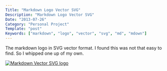 ```yaml
---
Title: "Markdown Logo Vector SVG"
Description: "Markdown Logo Vector SVG"
Date: "2013-07-26"
Category: "Personal Project"
Template: "post"
Keywords: ["markdown", "logo", "vector", "svg", "md", "mdown"]
---
```


The markdown logo in SVG vector format. I found this was not that easy to find. So I whipped one up of my own.

<div class="center">
  <a href="http://ohdoylerules.com/content/images/markdown.svg" target="_blank" title="Markdown Vector SVG logo"><img alt="Markdown Vector SVG logo" src="http://ohdoylerules.com/content/images/markdown.svg" ></a>
</div>
